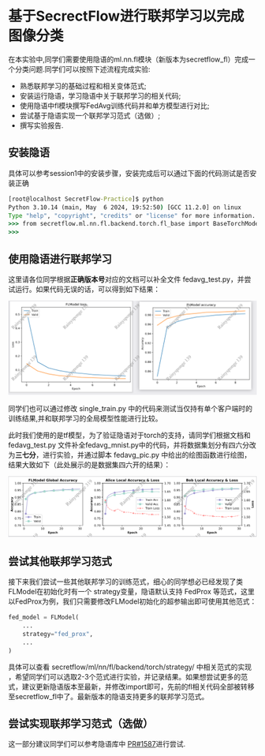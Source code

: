 # 基于SecrectFlow进行联邦学习以完成图像分类

在本实验中,同学们需要使用隐语的ml.nn.fl模块（新版本为secretflow_fl）完成一个分类问题.同学们可以按照下述流程完成实验:
- 熟悉联邦学习的基础过程和相关变体范式;
- 安装运行隐语，学习隐语中关于联邦学习的相关代码;
- 使用隐语中fl模块撰写FedAvg训练代码并和单方模型进行对比;
- 尝试基于隐语实现一个联邦学习范式（选做）;
- 撰写实验报告.

## 安装隐语

具体可以参考session1中的安装步骤，安装完成后可以通过下面的代码测试是否安装正确

```cmd
[root@localhost SecretFlow-Practice]$ python
Python 3.10.14 (main, May  6 2024, 19:52:50) [GCC 11.2.0] on linux
Type "help", "copyright", "credits" or "license" for more information.
>>> from secretflow.ml.nn.fl.backend.torch.fl_base import BaseTorchModel
>>> 
```

## 使用隐语进行联邦学习

这里请各位同学根据**正确版本号**对应的文档可以补全文件 fedavg_test.py，并尝试运行。如果代码无误的话，可以得到如下结果：

![](https://raw.githubusercontent.com/Rainysponge/Figurebed/main/img/20250401183759.png)

同学们也可以通过修改 single_train.py 中的代码来测试当仅持有单个客户端时的训练结果,并和联邦学习的全局模型性能进行比较。

此时我们使用的是tf模型，为了验证隐语对于torch的支持，请同学们根据文档和 fedavg_test.py 文件补全fedavg_mnist.py中的代码，并将数据集划分有四六分改为**三七分**，进行实验，并通过脚本 fedavg_pic.py 中给出的绘图函数进行绘图，结果大致如下（此处展示的是数据集四六开的结果）：

![](https://raw.githubusercontent.com/Rainysponge/Figurebed/main/img/20250401190512.png)

## 尝试其他联邦学习范式


接下来我们尝试一些其他联邦学习的训练范式，细心的同学想必已经发现了类FLModel在初始化时有一个 strategy变量，隐语默认支持 FedProx 等范式，这里以FedProx为例，我们只需要修改FLModel初始化的超参输出即可使用其他范式：

```python
fed_model = FLModel(
    ...
    strategy="fed_prox",
    ...
)
```
具体可以查看 secretflow/ml/nn/fl/backend/torch/strategy/ 中相关范式的实现 ，希望同学们可以选取2-3个范式进行实验，并记录结果。如果想尝试更多的范式，建议更新隐语版本至最新，并修改import即可，先前的fl相关代码全部被转移至secretflow_fl中了。最新版本的隐语支持更多的联邦学习范式。

## 尝试实现联邦学习范式（选做）

这一部分建议同学们可以参考隐语库中 [PR#1587](https://github.com/secretflow/secretflow/pull/1587)进行尝试.

